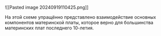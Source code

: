 ![[Pasted image 20240919110425.png]]

На этой схеме упращённо представлено взаимодействие основных компонентов материнской платы, которое верно для большинства материнских плат последнего 10-летия.